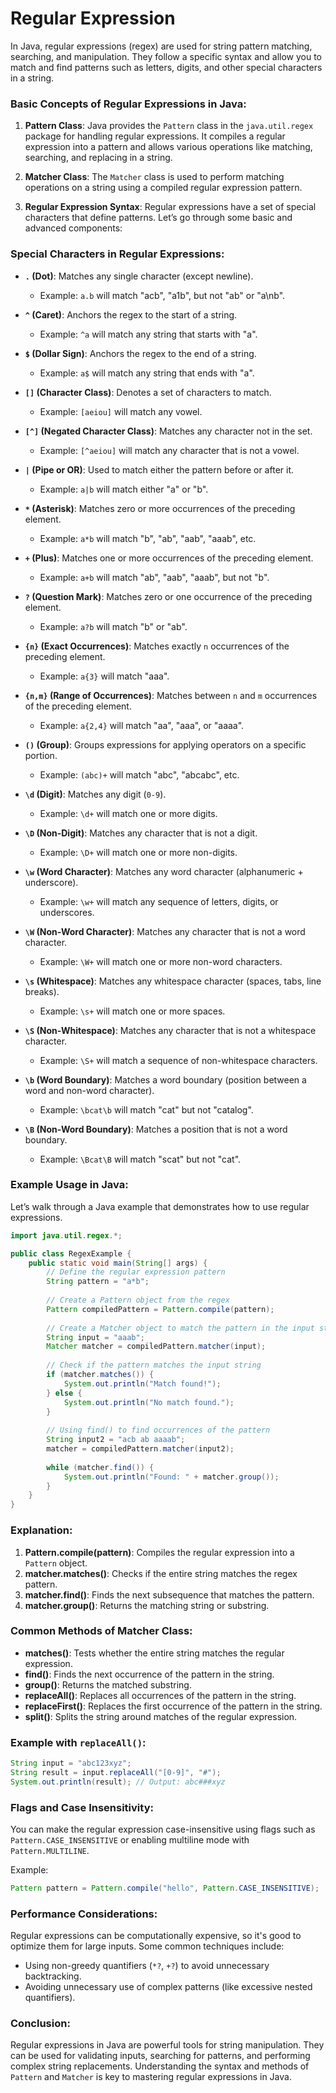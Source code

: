 # Regular Expression
In Java, regular expressions (regex) are used for string pattern matching, searching, and manipulation. They follow a specific syntax and allow you to match and find patterns such as letters, digits, and other special characters in a string.

### Basic Concepts of Regular Expressions in Java:

1. **Pattern Class**: 
   Java provides the `Pattern` class in the `java.util.regex` package for handling regular expressions. It compiles a regular expression into a pattern and allows various operations like matching, searching, and replacing in a string.

2. **Matcher Class**: 
   The `Matcher` class is used to perform matching operations on a string using a compiled regular expression pattern. 

3. **Regular Expression Syntax**: 
   Regular expressions have a set of special characters that define patterns. Let’s go through some basic and advanced components:

### Special Characters in Regular Expressions:

- **`.` (Dot)**: Matches any single character (except newline).
  - Example: `a.b` will match "acb", "a1b", but not "ab" or "a\nb".
  
- **`^` (Caret)**: Anchors the regex to the start of a string.
  - Example: `^a` will match any string that starts with "a".
  
- **`$` (Dollar Sign)**: Anchors the regex to the end of a string.
  - Example: `a$` will match any string that ends with "a".

- **`[]` (Character Class)**: Denotes a set of characters to match.
  - Example: `[aeiou]` will match any vowel.

- **`[^]` (Negated Character Class)**: Matches any character not in the set.
  - Example: `[^aeiou]` will match any character that is not a vowel.

- **`|` (Pipe or OR)**: Used to match either the pattern before or after it.
  - Example: `a|b` will match either "a" or "b".

- **`*` (Asterisk)**: Matches zero or more occurrences of the preceding element.
  - Example: `a*b` will match "b", "ab", "aab", "aaab", etc.

- **`+` (Plus)**: Matches one or more occurrences of the preceding element.
  - Example: `a+b` will match "ab", "aab", "aaab", but not "b".

- **`?` (Question Mark)**: Matches zero or one occurrence of the preceding element.
  - Example: `a?b` will match "b" or "ab".

- **`{n}` (Exact Occurrences)**: Matches exactly `n` occurrences of the preceding element.
  - Example: `a{3}` will match "aaa".

- **`{n,m}` (Range of Occurrences)**: Matches between `n` and `m` occurrences of the preceding element.
  - Example: `a{2,4}` will match "aa", "aaa", or "aaaa".

- **`()` (Group)**: Groups expressions for applying operators on a specific portion.
  - Example: `(abc)+` will match "abc", "abcabc", etc.

- **`\d` (Digit)**: Matches any digit (`0-9`).
  - Example: `\d+` will match one or more digits.

- **`\D` (Non-Digit)**: Matches any character that is not a digit.
  - Example: `\D+` will match one or more non-digits.

- **`\w` (Word Character)**: Matches any word character (alphanumeric + underscore).
  - Example: `\w+` will match any sequence of letters, digits, or underscores.

- **`\W` (Non-Word Character)**: Matches any character that is not a word character.
  - Example: `\W+` will match one or more non-word characters.

- **`\s` (Whitespace)**: Matches any whitespace character (spaces, tabs, line breaks).
  - Example: `\s+` will match one or more spaces.

- **`\S` (Non-Whitespace)**: Matches any character that is not a whitespace character.
  - Example: `\S+` will match a sequence of non-whitespace characters.

- **`\b` (Word Boundary)**: Matches a word boundary (position between a word and non-word character).
  - Example: `\bcat\b` will match "cat" but not "catalog".

- **`\B` (Non-Word Boundary)**: Matches a position that is not a word boundary.
  - Example: `\Bcat\B` will match "scat" but not "cat".

### Example Usage in Java:

Let’s walk through a Java example that demonstrates how to use regular expressions.

```java
import java.util.regex.*;

public class RegexExample {
    public static void main(String[] args) {
        // Define the regular expression pattern
        String pattern = "a*b";
        
        // Create a Pattern object from the regex
        Pattern compiledPattern = Pattern.compile(pattern);
        
        // Create a Matcher object to match the pattern in the input string
        String input = "aaab";
        Matcher matcher = compiledPattern.matcher(input);
        
        // Check if the pattern matches the input string
        if (matcher.matches()) {
            System.out.println("Match found!");
        } else {
            System.out.println("No match found.");
        }
        
        // Using find() to find occurrences of the pattern
        String input2 = "acb ab aaaab";
        matcher = compiledPattern.matcher(input2);
        
        while (matcher.find()) {
            System.out.println("Found: " + matcher.group());
        }
    }
}
```

### Explanation:
1. **Pattern.compile(pattern)**: Compiles the regular expression into a `Pattern` object.
2. **matcher.matches()**: Checks if the entire string matches the regex pattern.
3. **matcher.find()**: Finds the next subsequence that matches the pattern.
4. **matcher.group()**: Returns the matching string or substring.

### Common Methods of Matcher Class:

- **matches()**: Tests whether the entire string matches the regular expression.
- **find()**: Finds the next occurrence of the pattern in the string.
- **group()**: Returns the matched substring.
- **replaceAll()**: Replaces all occurrences of the pattern in the string.
- **replaceFirst()**: Replaces the first occurrence of the pattern in the string.
- **split()**: Splits the string around matches of the regular expression.

### Example with `replaceAll()`:
```java
String input = "abc123xyz";
String result = input.replaceAll("[0-9]", "#");
System.out.println(result); // Output: abc###xyz
```

### Flags and Case Insensitivity:
You can make the regular expression case-insensitive using flags such as `Pattern.CASE_INSENSITIVE` or enabling multiline mode with `Pattern.MULTILINE`.

Example:
```java
Pattern pattern = Pattern.compile("hello", Pattern.CASE_INSENSITIVE);
```

### Performance Considerations:
Regular expressions can be computationally expensive, so it's good to optimize them for large inputs. Some common techniques include:
- Using non-greedy quantifiers (`*?`, `+?`) to avoid unnecessary backtracking.
- Avoiding unnecessary use of complex patterns (like excessive nested quantifiers).

### Conclusion:
Regular expressions in Java are powerful tools for string manipulation. They can be used for validating inputs, searching for patterns, and performing complex string replacements. Understanding the syntax and methods of `Pattern` and `Matcher` is key to mastering regular expressions in Java.